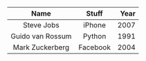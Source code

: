 |Name |Stuff |Year|
|:----:|:-----:|---:|
|Steve Jobs |iPhone |2007|
|Guido van Rossum |Python |1991|
|Mark Zuckerberg |Facebook |2004|
